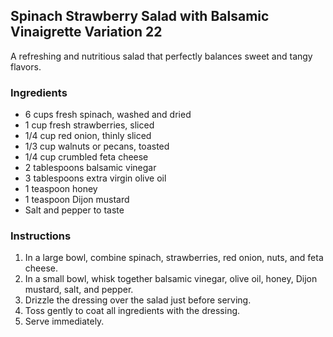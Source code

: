 ## Spinach Strawberry Salad with Balsamic Vinaigrette Variation 22

A refreshing and nutritious salad that perfectly balances sweet and tangy flavors.

### Ingredients

* 6 cups fresh spinach, washed and dried
* 1 cup fresh strawberries, sliced
* 1/4 cup red onion, thinly sliced
* 1/3 cup walnuts or pecans, toasted
* 1/4 cup crumbled feta cheese
* 2 tablespoons balsamic vinegar
* 3 tablespoons extra virgin olive oil
* 1 teaspoon honey
* 1 teaspoon Dijon mustard
* Salt and pepper to taste

### Instructions

1. In a large bowl, combine spinach, strawberries, red onion, nuts, and feta cheese.
2. In a small bowl, whisk together balsamic vinegar, olive oil, honey, Dijon mustard, salt, and pepper.
3. Drizzle the dressing over the salad just before serving.
4. Toss gently to coat all ingredients with the dressing.
5. Serve immediately.